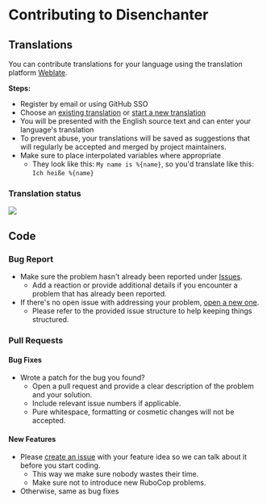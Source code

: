 # Contributing to Disenchanter

## Translations

You can contribute translations for your language using the translation platform [Weblate](https://weblate.ms-ds.org/engage/disenchanter/).

**Steps:**
- Register by email or using GitHub SSO
- Choose an [existing translation](https://weblate.ms-ds.org/projects/disenchanter/disenchanter/) or [start a new translation](https://weblate.ms-ds.org/new-lang/disenchanter/disenchanter/)
- You will be presented with the English source text and can enter your language's translation
- To prevent abuse, your translations will be saved as suggestions that will regularly be accepted and merged by project maintainers.
- Make sure to place interpolated variables where appropriate
  - They look like this: `My name is %{name}`, so you'd translate like this: `Ich heiße %{name}`

### Translation status

[![](https://weblate.ms-ds.org/widget/disenchanter/disenchanter/multi-auto.svg)](https://weblate.ms-ds.org/engage/disenchanter/)

## Code

### Bug Report

- Make sure the problem hasn't already been reported under [Issues](https://github.com/marvinscham/disenchanter/issues).
  - Add a reaction or provide additional details if you encounter a problem that has already been reported.
- If there's no open issue with addressing your problem, [open a new one](https://github.com/marvinscham/disenchanter/issues/new?assignees=marvinscham&labels=bug&projects=&template=bug_report.md&title=).
  - Please refer to the provided issue structure to help keeping things structured.

### Pull Requests

#### Bug Fixes

- Wrote a patch for the bug you found?
  - Open a pull request and provide a clear description of the problem and your solution.
  - Include relevant issue numbers if applicable.
  - Pure whitespace, formatting or cosmetic changes will not be accepted.

#### New Features

- Please [create an issue](https://github.com/marvinscham/disenchanter/issues/new?assignees=marvinscham&labels=enhancement&projects=&template=feature_request.md&title=) with your feature idea so we can talk about it before you start coding.
  - This way we make sure nobody wastes their time.
  - Make sure not to introduce new RuboCop problems.
- Otherwise, same as bug fixes
